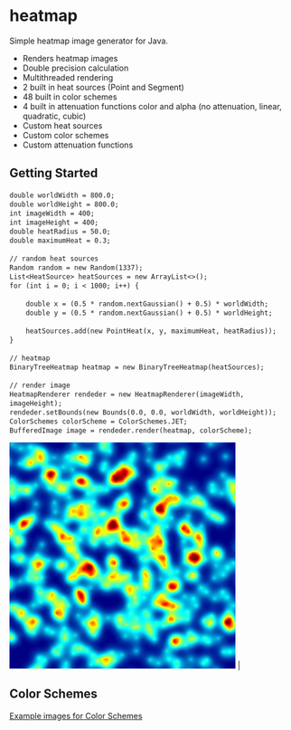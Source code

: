 # heatmap
Simple heatmap image generator for Java.

* Renders heatmap images
* Double precision calculation
* Multithreaded rendering
* 2 built in heat sources (Point and Segment)
* 48 built in color schemes
* 4 built in attenuation functions color and alpha (no attenuation, linear, quadratic, cubic)
* Custom heat sources
* Custom color schemes
* Custom attenuation functions

## Getting Started

```
double worldWidth = 800.0;
double worldHeight = 800.0;
int imageWidth = 400;
int imageHeight = 400;
double heatRadius = 50.0;
double maximumHeat = 0.3;

// random heat sources
Random random = new Random(1337);
List<HeatSource> heatSources = new ArrayList<>();
for (int i = 0; i < 1000; i++) {

	double x = (0.5 * random.nextGaussian() + 0.5) * worldWidth;
	double y = (0.5 * random.nextGaussian() + 0.5) * worldHeight;

	heatSources.add(new PointHeat(x, y, maximumHeat, heatRadius));
}

// heatmap
BinaryTreeHeatmap heatmap = new BinaryTreeHeatmap(heatSources);

// render image
HeatmapRenderer rendeder = new HeatmapRenderer(imageWidth, imageHeight);
rendeder.setBounds(new Bounds(0.0, 0.0, worldWidth, worldHeight));
ColorSchemes colorScheme = ColorSchemes.JET;
BufferedImage image = rendeder.render(heatmap, colorScheme);
```

![CUBEHELIX](images/getting-started.png) |

## Color Schemes

[Example images for Color Schemes](ColorSchemes.md)



